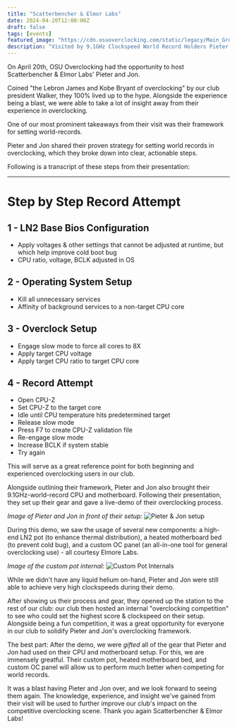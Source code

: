 ```yaml
---
title: "Scatterbencher & Elmor Labs"
date: 2024-04-20T12:00:00Z
draft: false
tags: [events]
featured_image: "https://cdn.osuoverclocking.com/static/legacy/Main_Group.webp"
description: "Visited by 9.1GHz Clockspeed World Record Holders Pieter & Jon"
---
```


On April 20th, OSU Overclocking had the opportunity to host Scatterbencher & Elmor Labs' Pieter and Jon.

Coined "the Lebron James and Kobe Bryant of overclocking" by our club president Walker, they 100% lived up to the hype. Alongside the experience being a blast, we were able to take a lot of insight away from their experience in overclocking.

One of our most prominent takeaways from their visit was their framework for setting world-records.

Pieter and Jon shared their proven strategy for setting world records in overclocking, which they broke down into clear, actionable steps.

Following is a transcript of these steps from their presentation:

<hr>

# Step by Step Record Attempt

## 1 - LN2 Base Bios Configuration
- Apply voltages & other settings that cannot be adjusted at runtime, but which help improve cold boot bug
- CPU ratio, voltage, BCLK adjusted in OS

## 2 - Operating System Setup
- Kill all unnecessary services
- Affinity of background services to a non-target CPU core

## 3 - Overclock Setup
- Engage slow mode to force all cores to 8X
- Apply target CPU voltage
- Apply target CPU ratio to target CPU core

## 4 - Record Attempt
- Open CPU-Z
- Set CPU-Z to the target core
- Idle until CPU temperature hits predetermined target
- Release slow mode
- Press F7 to create CPU-Z validation file
- Re-engage slow mode
- Increase BCLK if system stable
- Try again

This will serve as a great reference point for both beginning and experienced overclocking users in our club.

Alongside outlining their framework, Pieter and Jon also brought their 9.1GHz-world-record CPU and motherboard. Following their presentation, they set up their gear and gave a live-demo of their overclocking process.

*Image of Pieter and Jon in front of their setup:*
![Pieter & Jon setup](https://cdn.osuoverclocking.com/elmor/)

During this demo, we saw the usage of several new components: a high-end LN2 pot (to enhance thermal distribution), a heated motherboard bed (to prevent cold bug), and a custom OC panel (an all-in-one tool for general overclocking use) - all courtesy Elmore Labs.

*Image of the custom pot internal:*
![Custom Pot Internals](https://cdn.osuoverclocking.com/elmor/)

While we didn't have any liquid helium on-hand, Pieter and Jon were still able to achieve very high clockspeeds during their demo.

After showing us their process and gear, they opened up the station to the rest of our club: our club then hosted an internal "overclocking competition" to see who could set the highest score & clockspeed on their setup. Alongside being a fun competition, it was a great opportunity for everyone in our club to solidify Pieter and Jon's overclocking framework.

 The best part: After the demo, we were *gifted* all of the gear that Pieter and Jon had used on their CPU and motherboard setup. For this, we are immensely greatful. Their custom pot, heated motherboard bed, and custom OC panel will allow us to perform much better when competing for world records.

It was a blast having Pieter and Jon over, and we look forward to seeing them again. The knowledge, experience, and insight we've gained from their visit will be used to further improve our club's impact on the competitive overclocking scene. Thank you again Scatterbencher & Elmor Labs!